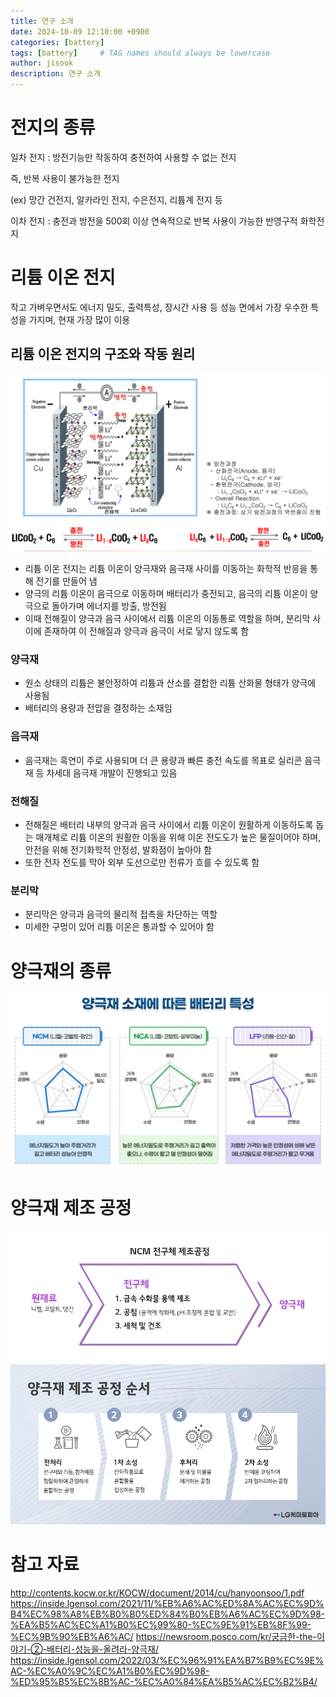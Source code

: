 ```yaml
---
title: 연구 소개
date: 2024-10-09 12:10:00 +0900
categories: [battery]
tags: [battery]     # TAG names should always be lowercase
author: jisook
description: 연구 소개
---
```


# 전지의 종류
일차 전지
: 방전기능만 작동하여 충전하여 사용할 수 없는 전지

 즉, 반복 사용이 불가능한 전지
 
 (ex) 망간 건전지, 알카라인 전지, 수은전지, 리튬계 전지 등 

이차 전지
: 충전과 방전을 500회 이상 연속적으로 반복 사용이 가능한 반영구적 화학전지

# 리튬 이온 전지
작고 가벼우면서도 에너지 밀도, 출력특성, 장시간 사용 등 성능 면에서 가장 우수한 특성을 가지며, 현재 가장 많이 이용

## 리튬 이온 전지의 구조와 작동 원리
![리튬이온전지원리](../assets/img/2024-10-09_15-39-18.png)
- 리튬 이온 전지는 리튬 이온이 양극재와 음극재 사이를 이동하는 화학적 반응을 통해 전기를 만들어 냄
- 양극의 리튬 이온이 음극으로 이동하며 배터리가 충전되고, 음극의 리튬 이온이 양극으로 돌아가며 에너지를 방출, 방전됨
- 이때 전해질이 양극과 음극 사이에서 리튬 이온의 이동통로 역할을 하며, 분리막 사이에 존재하여 이 전해질과 양극과 음극이 서로 닿지 않도록 함

### 양극재
- 원소 상태의 리튬은 불안정하여 리튬과 산소를 결합한 리튬 산화물 형태가 양극에 사용됨
- 배터리의 용량과 전압을 결정하는 소재임

### 음극재
- 음극재는 흑연이 주로 사용되며 더 큰 용량과 빠른 충전 속도를 목표로 실리콘 음극재 등 차세대 음극재 개발이 진행되고 있음

### 전해질
- 전해질은 배터리 내부의 양극과 음극 사이에서 리튬 이온이 원활하게 이동하도록 돕는 매개체로 리튬 이온의 원활한 이동을 위해 이온 전도도가 높은 물질이어야 하며, 안전을 위해 전기화학적 안정성, 발화점이 높아야 함 
- 또한 전자 전도를 막아 외부 도선으로만 전류가 흐를 수 있도록 함

### 분리막
- 분리막은 양극과 음극의 물리적 접촉을 차단하는 역할
- 미세한 구멍이 있어 리튬 이온은 통과할 수 있어야 함

# 양극재의 종류
![양극재의종류](../assets/img/2024-10-09_17-09-39.png)

# 양극재 제조 공정
![전구체제조공정](../assets/img/3-양극재-제조의-핵심-전구체.webp)
![양극재제조2](../assets/img/20220421_lg___03.jpg)

# 참고 자료
<http://contents.kocw.or.kr/KOCW/document/2014/cu/hanyoonsoo/1.pdf>
<https://inside.lgensol.com/2021/11/%EB%A6%AC%ED%8A%AC%EC%9D%B4%EC%98%A8%EB%B0%B0%ED%84%B0%EB%A6%AC%EC%9D%98-%EA%B5%AC%EC%A1%B0%EC%99%80-%EC%9E%91%EB%8F%99-%EC%9B%90%EB%A6%AC/>
<https://newsroom.posco.com/kr/궁금한-the-이야기-②-배터리-성능을-올려라-양극재/>
<https://inside.lgensol.com/2022/03/%EC%96%91%EA%B7%B9%EC%9E%AC-%EC%A0%9C%EC%A1%B0%EC%9D%98-%ED%95%B5%EC%8B%AC-%EC%A0%84%EA%B5%AC%EC%B2%B4/>